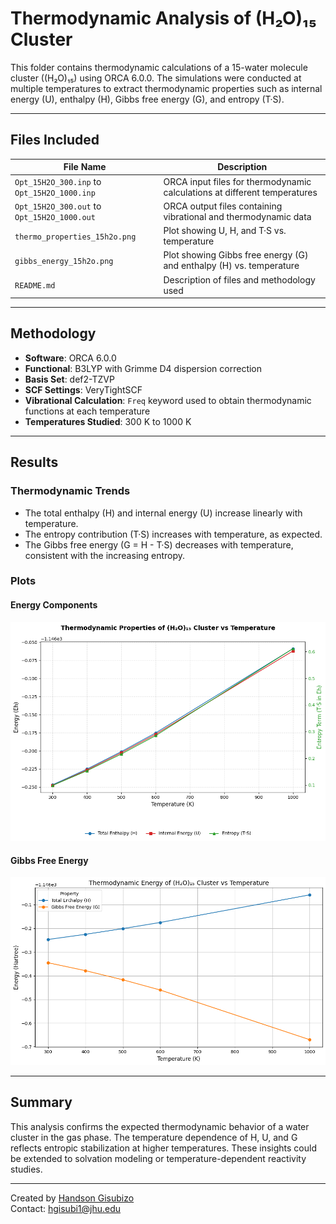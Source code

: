 # Thermodynamic Analysis of (H₂O)₁₅ Cluster

This folder contains thermodynamic calculations of a 15-water molecule cluster ((H₂O)₁₅) using ORCA 6.0.0. The simulations were conducted at multiple temperatures to extract thermodynamic properties such as internal energy (U), enthalpy (H), Gibbs free energy (G), and entropy (T·S).

---

## Files Included

| File Name                    | Description |
|-----------------------------|-------------|
| `Opt_15H2O_300.inp` to `Opt_15H2O_1000.inp` | ORCA input files for thermodynamic calculations at different temperatures |
| `Opt_15H2O_300.out` to `Opt_15H2O_1000.out` | ORCA output files containing vibrational and thermodynamic data |
| `thermo_properties_15h2o.png` | Plot showing U, H, and T·S vs. temperature |
| `gibbs_energy_15h2o.png`     | Plot showing Gibbs free energy (G) and enthalpy (H) vs. temperature |
| `README.md`                  | Description of files and methodology used |

---

## Methodology

- **Software**: ORCA 6.0.0
- **Functional**: B3LYP with Grimme D4 dispersion correction
- **Basis Set**: def2-TZVP
- **SCF Settings**: VeryTightSCF
- **Vibrational Calculation**: `Freq` keyword used to obtain thermodynamic functions at each temperature
- **Temperatures Studied**: 300 K to 1000 K

---

## Results

### Thermodynamic Trends

- The total enthalpy (H) and internal energy (U) increase linearly with temperature.
- The entropy contribution (T·S) increases with temperature, as expected.
- The Gibbs free energy (G = H - T·S) decreases with temperature, consistent with the increasing entropy.

### Plots

#### Energy Components

![Thermodynamic Properties](thermo_properties_15h2o.png)

#### Gibbs Free Energy

![Gibbs Energy Plot](gibbs_energy_15h2o.png)

---

## Summary

This analysis confirms the expected thermodynamic behavior of a water cluster in the gas phase. The temperature dependence of H, U, and G reflects entropic stabilization at higher temperatures. These insights could be extended to solvation modeling or temperature-dependent reactivity studies.

---

Created by [Handson Gisubizo](https://github.com/handsongisubizo)  
Contact: hgisubi1@jhu.edu
